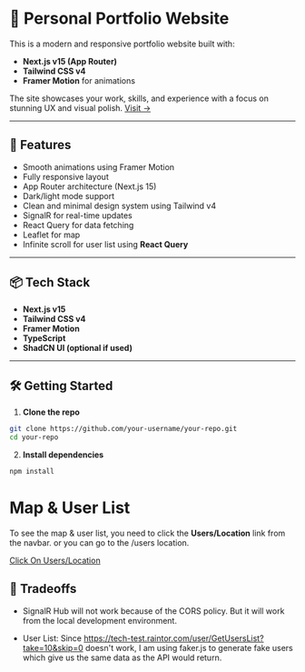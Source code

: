 # 🌟 Personal Portfolio Website

This is a modern and responsive portfolio website built with:

- **Next.js v15 (App Router)**
- **Tailwind CSS v4**
- **Framer Motion** for animations

The site showcases your work, skills, and experience with a focus on stunning UX and visual polish.
[Visit ->](https://portfolio-develop-me.vercel.app)

---

## 🚀 Features

- Smooth animations using Framer Motion
- Fully responsive layout
- App Router architecture (Next.js 15)
- Dark/light mode support
- Clean and minimal design system using Tailwind v4
- SignalR for real-time updates
- React Query for data fetching
- Leaflet for map
- Infinite scroll for user list using **React Query**

---

## 📦 Tech Stack

- **Next.js v15**
- **Tailwind CSS v4**
- **Framer Motion**
- **TypeScript**
- **ShadCN UI (optional if used)**

---

## 🛠️ Getting Started

1. **Clone the repo**

```bash
git clone https://github.com/your-username/your-repo.git
cd your-repo
```

2. **Install dependencies**

```bash
npm install
```

# Map & User List

To see the map & user list, you need to click the **Users/Location** link from the navbar. or you can go to the /users location.

<!-- include link to /users -->

[Click On Users/Location](https://portfolio-develop-me.vercel.app/location-sharing)

<!-- note warning -->

## 📝 Tradeoffs

- SignalR Hub will not work because of the CORS policy. But it will work from the local development environment.

- User List: Since https://tech-test.raintor.com/user/GetUsersList?take=10&skip=0 doesn't work, I am using faker.js to generate fake users which give us the same data as the API would return.
